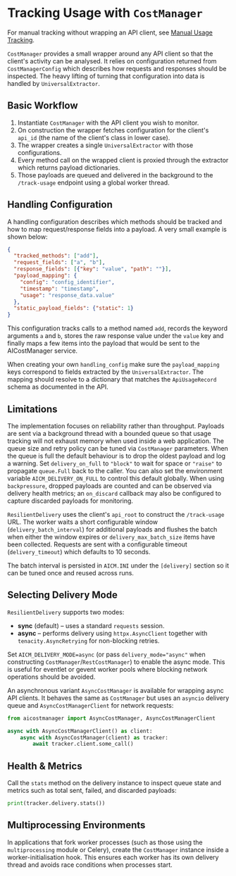 # Tracking Usage with `CostManager`

For manual tracking without wrapping an API client, see [Manual Usage Tracking](tracker.md).

`CostManager` provides a small wrapper around any API client so that the
client's activity can be analysed.  It relies on configuration returned
from `CostManagerConfig` which describes how requests and responses
should be inspected.  The heavy lifting of turning that configuration
into data is handled by `UniversalExtractor`.

## Basic Workflow

1. Instantiate `CostManager` with the API client you wish to monitor.
2. On construction the wrapper fetches configuration for the client's
   `api_id` (the name of the client's class in lower case).
3. The wrapper creates a single `UniversalExtractor` with those
   configurations.
4. Every method call on the wrapped client is proxied through the
   extractor which returns payload dictionaries.
5. Those payloads are queued and delivered in the background to the
   `/track-usage` endpoint using a global worker thread.

## Handling Configuration

A handling configuration describes which methods should be tracked and
how to map request/response fields into a payload.  A very small example
is shown below:

```json
{
  "tracked_methods": ["add"],
  "request_fields": ["a", "b"],
  "response_fields": [{"key": "value", "path": ""}],
  "payload_mapping": {
    "config": "config_identifier",
    "timestamp": "timestamp",
    "usage": "response_data.value"
  },
  "static_payload_fields": {"static": 1}
}
```

This configuration tracks calls to a method named `add`, records the
keyword arguments `a` and `b`, stores the raw response value under the
`value` key and finally maps a few items into the payload that would be
sent to the AICostManager service.

When creating your own ``handling_config`` make sure the
``payload_mapping`` keys correspond to fields extracted by the
``UniversalExtractor``.  The mapping should resolve to a dictionary that
matches the ``ApiUsageRecord`` schema as documented in the API.

## Limitations

The implementation focuses on reliability rather than throughput.
Payloads are sent via a background thread with a bounded queue so that
usage tracking will not exhaust memory when used inside a web
application.  The queue size and retry policy can be tuned via
``CostManager`` parameters. When the queue is full the default behaviour
is to drop the oldest payload and log a warning. Set
``delivery_on_full`` to ``"block"`` to wait for space or ``"raise"`` to
propagate ``queue.Full`` back to the caller. You can also set the
environment variable ``AICM_DELIVERY_ON_FULL`` to control this default
globally. When using ``backpressure``, dropped payloads are counted and can be
observed via delivery health metrics; an ``on_discard`` callback may also be
configured to capture discarded payloads for monitoring.

``ResilientDelivery`` uses the client's ``api_root`` to construct the
``/track-usage`` URL.  The worker waits a short configurable window
(``delivery_batch_interval``) for additional payloads and flushes the
batch when either the window expires or ``delivery_max_batch_size`` items
have been collected. Requests are sent with a configurable timeout
(``delivery_timeout``) which defaults to 10 seconds.

The batch interval is persisted in ``AICM.INI`` under the ``[delivery]``
section so it can be tuned once and reused across runs.

## Selecting Delivery Mode

``ResilientDelivery`` supports two modes:

* **sync** (default) – uses a standard ``requests`` session.
* **async** – performs delivery using ``httpx.AsyncClient`` together with
  ``tenacity.AsyncRetrying`` for non-blocking retries.

Set ``AICM_DELIVERY_MODE=async`` (or pass ``delivery_mode="async"`` when
constructing ``CostManager``/``RestCostManager``) to enable the async mode.
This is useful for eventlet or gevent worker pools where blocking network
operations should be avoided.

An asynchronous variant ``AsyncCostManager`` is available for wrapping
async API clients.  It behaves the same as ``CostManager`` but uses an
``asyncio`` delivery queue and ``AsyncCostManagerClient`` for network
requests:

```python
from aicostmanager import AsyncCostManager, AsyncCostManagerClient

async with AsyncCostManagerClient() as client:
    async with AsyncCostManager(client) as tracker:
        await tracker.client.some_call()
```
## Health & Metrics

Call the ``stats`` method on the delivery instance to inspect queue state and
metrics such as total sent, failed, and discarded payloads:

```python
print(tracker.delivery.stats())
```

## Multiprocessing Environments

In applications that fork worker processes (such as those using the
``multiprocessing`` module or Celery), create the ``CostManager`` instance
inside a worker-initialisation hook. This ensures each worker has its own
delivery thread and avoids race conditions when processes start.

